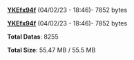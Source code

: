 [**YKEfx94f**](/data/YKEfx94f.txt) (04/02/23 - 18:46)- 7852 bytes

[**YKEfx94f**](/data/YKEfx94f.txt) (04/02/23 - 18:46)- 7852 bytes

**Total Datas**: 8255

**Total Size**: 55.47 MB / 55.5 MB